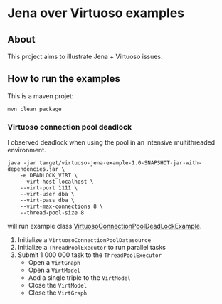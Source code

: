 Jena over Virtuoso examples
===========================

About
-----

This project aims to illustrate Jena + Virtuoso issues.

How to run the examples
-----------------------

This is a maven projet:

    mvn clean package

### Virtuoso connection pool deadlock

I observed deadlock when using the pool in an intensive multithreaded environment.

    java -jar target/virtuoso-jena-example-1.0-SNAPSHOT-jar-with-dependencies.jar \
        -e DEADLOCK_VIRT \
        --virt-host localhost \
        --virt-port 1111 \
        --virt-user dba \
        --virt-pass dba \
        --virt-max-connections 8 \
        --thread-pool-size 8

will run example class [VirtuosoConnectionPoolDeadLockExample](https://github.com/kops/jena-virtuoso-example/blob/master/src/main/java/fr/dudie/jena/example/VirtuosoConnectionPoolDeadLockExample.java). 

1. Initialize a `VirtuosoConnectionPoolDatasource`
2. Initialize a `ThreadPoolExecutor` to run parallel tasks
3. Submit 1 000 000 task to the `ThreadPoolExecutor`
   * Open a `VirtGraph`
   * Open a `VirtModel`
   * Add a single triple to the `VirtModel`
   * Close the `VirtModel`
   * Close the `VirtGraph`

